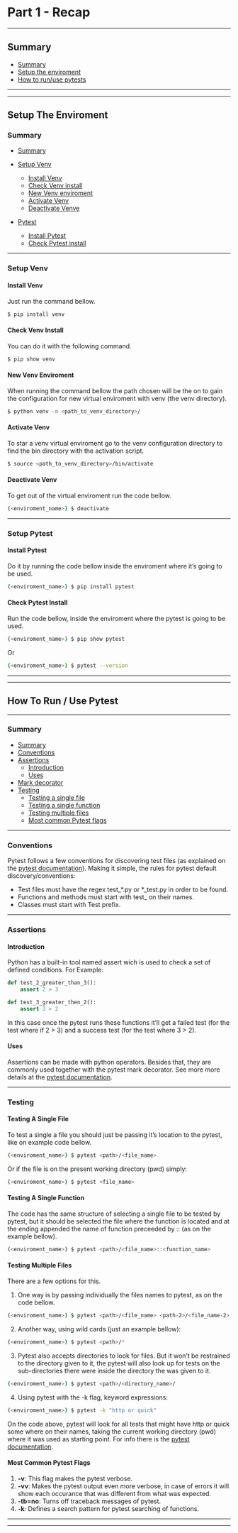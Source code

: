 # Part 1 - Recap
---

## Summary <a name="recap-summary"></a>
* [Summary](#recap-summary)
* [Setup the enviroment](#setup)
* [How to run/use pytests](#how)

---
---
## Setup The Enviroment <a hreaf="#setup"></a>
### Summary <a href="#setup-summary"></a>
- [Summary](#setup-summary)

- [Setup Venv](#setup-venv)
    - [Install Venv](#install-venv)
    - [Check Venv install](#check-venv-install)
    - [New Venv enviroment](#new-venv-enviroment)
    - [Activate Venv](#activate-venv)
    - [Deactivate Venve](#deactivate-venv)

- [Pytest](#setup-pytest)
    - [Install Pytest](#install-pytest)
    - [Check Pytest install](#check-pytest-intall)

---
### Setup Venv 
#### Install Venv
Just run the command bellow.
```bash
$ pip install venv
```

#### Check Venv Install
You can do it with the following command.
```bash
$ pip show venv						
```

#### New Venv Enviroment
When running the command bellow the path chosen will be the on to gain the configuration for new virtual enviroment with venv (the venv directory).
```bash
$ python venv -m <path_to_venv_directory>/
```

#### Activate Venv
To star a venv virtual enviroment go to the venv configuration directory to find the bin directory with the activation script.
```bash
$ source <path_to_venv_directory>/bin/activate
```

#### Deactivate Venv
To get out of the virtual enviroment run the code bellow.
```bash
(<enviroment_name>) $ deactivate
```

---
### Setup Pytest
#### Install Pytest
Do it by running the code bellow inside the enviroment where it’s going to be used.
```bash
(<enviroment_name>) $ pip install pytest
```

#### Check Pytest Install
Run the code bellow, inside the enviroment where the pytest is going to be used.
```bash
(<enviroment_name>) $ pip show pytest
```
Or
```bash
(<enviroment_name>) $ pytest --version 
```

---
---
## How To Run / Use Pytest <a name="how"></a>
---
### Summary <a name="how-summary"></a>
- [Summary](#how-summary)
- [Conventions](#conventions)
- [Assertions](#assertions)
    - [Introduction]()
    - [Uses](#assertion-uses)
- [Mark decorator]()
- [Testing](#testing)
    - [Testing a single file](#testing-a-single-file)
    - [Testing a single function](#testing-a-single-function)
    - [Testing multiple files](#testing-multiple-files)
    - [Most common Pytest flags](#most-common-pytest-flags)

---
### Conventions
Pytest follows a few conventions for discovering test files (as explained on the [pytest documentation](https://docs.pytest.org/en/7.1.x/explanation/goodpractices.html)). Making it simple, the rules for pytest default discovery/conventions:

- Test files must have the regex test_*.py or *_test.py in order to be found.
- Functions and methods must start with test_ on their names.
- Classes must start with Test prefix.

---
### Assertions
#### Introduction
Python has a built-in tool named assert wich is used to check a set of defined conditions.
For Example:
```python
def test_2_greater_than_3():
	assert 2 > 3

def test_3_greater_then_2():
	assert 3 > 2
```
In this case once the pytest runs these functions it’ll get a failed test (for the test where if 2 > 3) and a success test (for the test where 3 > 2).

#### Uses <a name="assertion-uses"></a>
Assertions can be made with python operators. Besides that, they are commonly used together with the pytest mark decorator. See more more details at the [pytest documentation](https://docs.pytest.org/en/7.1.x/how-to/assert.html). 

---
### Testing
#### Testing A Single File
To test a single a file you should just be passing it’s location to the pytest, like on example code bellow.
```bash
(<enviroment_name>) $ pytest <path>/<file_name>
```
Or if the file is on the present working directory (pwd) simply:
```bash
(<enviroment_name>) $ pytest <file_name>
```

#### Testing A Single Function
The code has the same structure of selecting a single file to be tested by pytest, but it should be selected the file where the function is located and at the ending appended the name of function preceeded by :: (as on the example bellow).
```bash
(<enviroment_name>) $ pytest <path>/<file_name>::<function_name>
```

#### Testing Multiple Files
There are a few options for this.
1. One way is by passing individually the files names to pytest, as on the code bellow.
```bash
(<enviroment_name>) $ pytest <path>/<file_name> <path-2>/<file_name-2>
```
2. Another way, using wild cards (just an example bellow):
```bash
(<enviroment_name>) $ pytest <path>/*
```
3. Pytest also accepts directories to look for files. But it won’t be restrained to the directory given to it, the pytest will also look up for tests on the sub-directories there were inside the directory the was given to it.
```bash
(<enviroment_name>) $ pytest <path>/<directory_name>/
```
4. Using pytest with the -k flag, keyword expressions:
```bash
(<enviroment_name>) $ pytest -k "http or quick"
```
On the code above, pytest will look for all tests that might have http or quick some where on their names, taking the current working directory (pwd) where it was used as starting point. For info there is the [pytest documentation](https://docs.pytest.org/en/stable/example/markers.html#using-k-expr-to-select-tests-based-on-their-name).

#### Most Common Pytest Flags
1. **-v**: This flag makes the pytest verbose.
2. **-vv**: Makes the pytest output even more verbose, in case of errors it will show each occurance that was different from what was expected.
3. **-tb=no**: Turns off traceback messages of pytest.
4. **-k**: Defines a search pattern for pytest searching of functions.

 ---
---